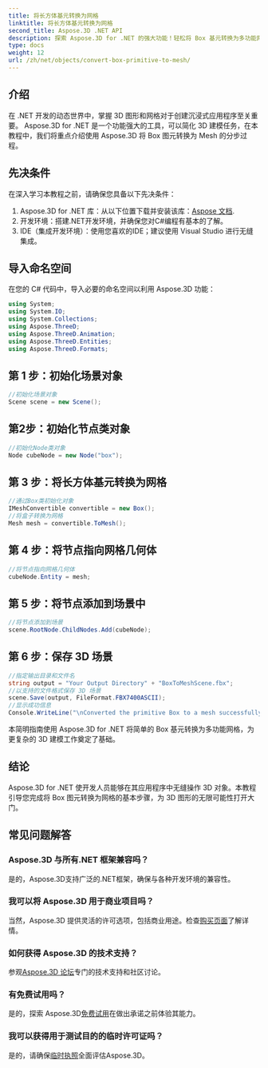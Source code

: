 ```yaml
---
title: 将长方体基元转换为网格
linktitle: 将长方体基元转换为网格
second_title: Aspose.3D .NET API
description: 探索 Aspose.3D for .NET 的强大功能！轻松将 Box 基元转换为多功能网格。立即提升您的 3D 图形游戏水平。
type: docs
weight: 12
url: /zh/net/objects/convert-box-primitive-to-mesh/
---
```

## 介绍
在 .NET 开发的动态世界中，掌握 3D 图形和网格对于创建沉浸式应用程序至关重要。 Aspose.3D for .NET 是一个功能强大的工具，可以简化 3D 建模任务，在本教程中，我们将重点介绍使用 Aspose.3D 将 Box 图元转换为 Mesh 的分步过程。
## 先决条件
在深入学习本教程之前，请确保您具备以下先决条件：
1.  Aspose.3D for .NET 库：从以下位置下载并安装该库：[Aspose 文档](https://reference.aspose.com/3d/net/).
2. 开发环境：搭建.NET开发环境，并确保您对C#编程有基本的了解。
3. IDE（集成开发环境）：使用您喜欢的IDE；建议使用 Visual Studio 进行无缝集成。
## 导入命名空间
在您的 C# 代码中，导入必要的命名空间以利用 Aspose.3D 功能：
```csharp
using System;
using System.IO;
using System.Collections;
using Aspose.ThreeD;
using Aspose.ThreeD.Animation;
using Aspose.ThreeD.Entities;
using Aspose.ThreeD.Formats;
```
## 第 1 步：初始化场景对象
```csharp
//初始化场景对象
Scene scene = new Scene();
```
## 第2步：初始化节点类对象
```csharp
//初始化Node类对象
Node cubeNode = new Node("box");
```
## 第 3 步：将长方体基元转换为网格
```csharp
//通过Box类初始化对象
IMeshConvertible convertible = new Box();
//将盒子转换为网格
Mesh mesh = convertible.ToMesh();
```
## 第 4 步：将节点指向网格几何体
```csharp
//将节点指向网格几何体
cubeNode.Entity = mesh;
```
## 第 5 步：将节点添加到场景中
```csharp
//将节点添加到场景
scene.RootNode.ChildNodes.Add(cubeNode);
```
## 第 6 步：保存 3D 场景
```csharp
//指定输出目录和文件名
string output = "Your Output Directory" + "BoxToMeshScene.fbx";
//以支持的文件格式保存 3D 场景
scene.Save(output, FileFormat.FBX7400ASCII);
//显示成功信息
Console.WriteLine("\nConverted the primitive Box to a mesh successfully.\nFile saved at " + output);
```
本简明指南使用 Aspose.3D for .NET 将简单的 Box 基元转换为多功能网格，为更复杂的 3D 建模工作奠定了基础。
## 结论
Aspose.3D for .NET 使开发人员能够在其应用程序中无缝操作 3D 对象。本教程引导您完成将 Box 图元转换为网格的基本步骤，为 3D 图形的无限可能性打开大门。
## 常见问题解答
### Aspose.3D 与所有.NET 框架兼容吗？
是的，Aspose.3D支持广泛的.NET框架，确保与各种开发环境的兼容性。
### 我可以将 Aspose.3D 用于商业项目吗？
当然，Aspose.3D 提供灵活的许可选项，包括商业用途。检查[购买页面](https://purchase.aspose.com/buy)了解详情。
### 如何获得 Aspose.3D 的技术支持？
参观[Aspose.3D 论坛](https://forum.aspose.com/c/3d/18)专门的技术支持和社区讨论。
### 有免费试用吗？
是的，探索 Aspose.3D[免费试用](https://releases.aspose.com/)在做出承诺之前体验其能力。
### 我可以获得用于测试目的的临时许可证吗？
是的，请确保[临时执照](https://purchase.aspose.com/temporary-license/)全面评估Aspose.3D。